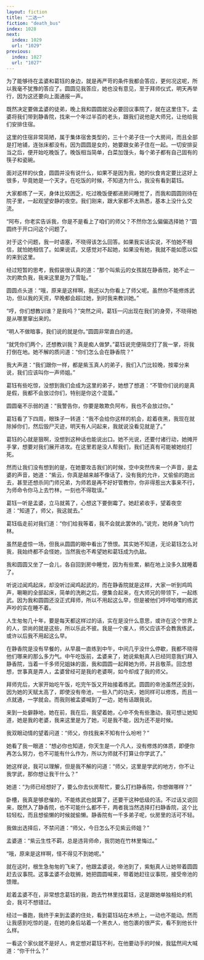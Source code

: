 ```yaml
---
layout: fiction
title: "二选一"
fiction: "death_bus"
index: 1028
next:
  index: 1029
  url: "1029"
previous:
  index: 1027
  url: "1027"
---
```

为了能够待在孟婆和葛钰的身边，就是再严苛的条件我都会答应，更何况这呢，所以我毫不犹豫的答应了。圆圆见我答应，她也没有意见，至于拜师仪式，明天再举行，因为这还要向上面通报一声。

既然决定要做孟婆的徒弟，晚上我和圆圆就没必要回议事院了，就在这里住下。孟婆将我们带到静香院，找来一个年过半百的老头，跟我们说他是大师兄，让他给我们安排住宿。

这里的住宿非常简陋，属于集体宿舍类型的，三十个弟子住一个大房间，而且全部是打地铺，连张床都没有。因为圆圆是女的，她要跟女弟子住在一起。一切安排妥当之后，便开始吃晚饭了。晚饭相当简单，白菜加馒头，每个弟子都有自己固有的筷子和瓷碗。

面对这样的伙食，圆圆并没有说什么，如果不是因为我，她的伙食肯定要比这好上很多，毕竟她是一个天才。在吃饭的时候，不知道为什么，我没有看到葛钰。

大家都练了一天，身体比较困乏，吃过晚饭便都进房间睡觉了，而我和圆圆则待在院子里，一起观望安静的夜空。我们刚来，跟大家都不太熟悉，基本上没什么交流。

“阿布，你老实告诉我，你是不是看上了咱们的师父？不然你怎么偏偏选择她？”圆圆终于开口问这个问题了。

对于这个问题，我一时语塞，不晓得该怎么回答。如果我实话实说，不怕她不相信，就怕她相信了。如果说谎，又感觉对不起她，如果没有她，我就不能如愿以偿的来到这里。

经过短暂的思考，我假装很认真的道：“那个叫紫云的女孩就在静香院，她不止一次的欺负我，我来这里是为了雪耻。”

圆圆点头道：“哦，原来是这样啊，我还以为你看上了师父呢。虽然你不能修炼武功，但以我的天资，早晚都会超过她，到时我来教训她。”

“哼，你们想教训谁？是我吗？”突然之间，葛钰一闪出现在我们的身旁，不晓得她是从哪里窜出来的。

“明人不做暗事，我们说的就是你。”圆圆非常直白的道。

“就凭你们两个，还想教训我？真是痴人做梦。”葛钰说完便隔空打了我一掌，将我打倒在地。她不解的质问道：“你们怎么会在静香院？”

我大声道：“我们跟你一样，都是紫玉真人的弟子，我们入门比较晚，按辈分来说，我们应该叫你一声师姐。”

葛钰有些吃惊，没想到我们会成为这里的弟子，她想了想道：“不管你们说的是真是假，我都不会放过你们，特别是你这个混蛋。”

圆圆毫不示弱的道：“我警告你，你要是敢欺负阿布，我也不会放过你。”

葛钰看了下四周，眼珠子一转道：“我不会给你这样的机会，趁着夜黑，我现在就除掉你们，然后毁尸灭迹，明天有人问起来，我就说没看见就是了。”

葛钰的心就是狠啊，没想到这种话也能说出口。她不光说，还要付诸行动，她摊开手掌，想要对我们展开进攻。在这里若是没人帮我们，我们还真有可能被她给打死。

然而让我们没有想到的是，在她要攻击我们的时候，空中突然传来一个声音，是孟婆的声音，她道：“紫云，你真是越来越不像话了，没有我的允许，又偷偷的跑出去，甚至还想杀同门师兄弟，为师若是再不好好管教你，你非得惹出大事来不行，为师命令你马上去竹林，一刻也不得耽误。”

葛钰一听是孟婆，立马就蔫了，心想这下要倒霉了。她赶紧收手，望着夜空道：“知道了，师父，我这就去。”

葛钰临走前对我们道：“你们给我等着，我不会就此罢休的。”说完，她转身飞向竹林。

虽然是虚惊一场，但我从圆圆的眼中看出了愤恨。其实她不知道，无论葛钰怎么对我，我始终都不会怪她，当然我也不希望她和葛钰成为仇敌。

我和圆圆又坐了一会儿，各自回到房中睡觉，因为有些累，躺在地上没多久就睡着了。

听说过闻鸡起床，却没听过闻鸡起武的，而在静香院就是这样，大家一听到鸡鸣声，唰唰的全部起床，简单的洗刷之后，便集合起来，在大师兄的带领下，一起练武。因为我和圆圆还没正式拜师，所以不用起这么早，但是被他们哼哼哈嘿的练武声吵的实在睡不着。

人生匆匆几十年，要是每天都这样过的话，实在是没什么意思，或许在这个世界上的人，崇尚的就是这些，所以乐此不彼。我是一个废人，师父应该不会教我练武，或许以后我不用起这么早。

在静香院是没有早餐的，从早晨一直练到中午，中间几乎没什么停歇，我都不晓得他们哪来的那么多力气。中午吃饭前，孟婆来了，她说紫魁真人已经同意我们拜入静香院，当着一千多师兄姐妹的面，我和圆圆一起拜她为师，并且敬茶。回念想想，世事真是弄人，孟婆曾经可是我的老婆啊，如今却成了我的师父。

拜师完后，大家开始吃午饭，吃完午饭又开始接着练武。圆圆的帝池虽然还没到，因为她的天赋太高了，即使没有帝池，一些入门的功夫，她同样可以修炼，而且一点就通，一学就会。而我则被孟婆喊到了一边，她有话跟我说。

来到一处僻静地，她在前，我在后，我望着她，心中不免有些激动，我可想让她知道，她是我的老婆，我来这里是为了她，可是我不能，因为还不是时候。

我双眼动情的望着问道：“师父，你找我来不知有什么吩咐？”

她看了我一眼道：“想必你也知道，你天生是一个凡人，没有修炼的体质，即便你再怎么努力，也不可能有什么作为，所以为师就不打算让你学武了。”

她这样说，我可以理解，但是我不解的问道：“师父，这里是学武的地方，你不让我学武，那你想让我干什么？”

她道：“为师已经想好了，要么你去伙房帮忙，要么打扫静香院，你想做哪样？”

卧槽，我真是够悲催的，不能练武也就算了，还要干这种低级的活。不过话又说回来，既然入了静香院，也不可能什么都不干，两者我当然选择打扫静香院，这个比较轻松，而且想偷懒的时候就偷懒。静香院有一千多弟子呢，伙房里的活可不轻。

我做出选择后，不禁问道：“师父，今日怎么不见紫云师姐？”

孟婆道：“紫云生性不羁，总是违背师命，我罚她在竹林里悔过。”

“哦，原来是这样啊，怪不得见不到她呢。”

就在这时，根生急匆匆的飞来了，他跟孟婆说，帝池到了，紫魁真人让她带着圆圆赶去议事院。这事孟婆不会耽搁，她把圆圆喊来，带着她赶往议事院，接受帝池的馈赠。

趁着孟婆不在，非常想念葛钰的我，跑去竹林里找葛钰，这是跟她单独相处的机会，我可不想错过。

经过一番跑，我终于来到孟婆的住处，看到葛钰站在木桥上，一动也不能动。然而让我感到吃惊的是，在她的身后站着一个黑衣人，他包裹的很严实，看不到他长什么样。

一看这个家伙就不是好人，肯定想对葛钰不利，在他要动手的时候，我猛然间大喊道：“你干什么？”